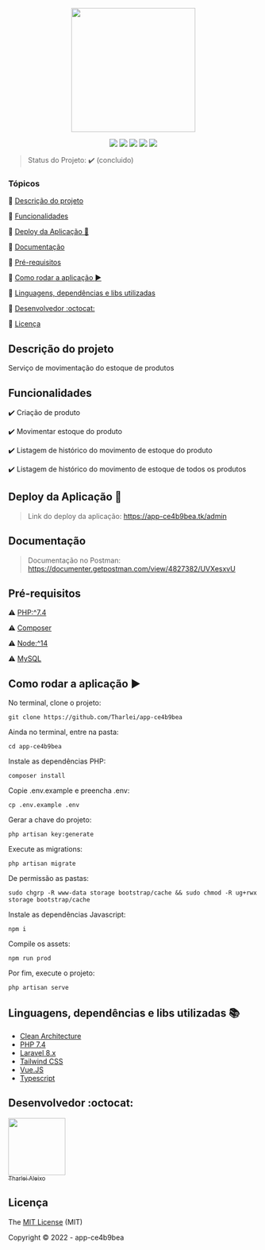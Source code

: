 <p align="center">
 <img width="250" src="https://i.imgur.com/x9gfv2e.png"/>
</p>

<p align="center">
  <img src="https://img.shields.io/badge/Vue.js-35495E?style=for-the-badge&logo=vue.js&logoColor=4FC08D"/>
  <img src="https://img.shields.io/badge/Laravel-FF2D20?style=for-the-badge&logo=laravel&logoColor=white"/>
  <img src="https://img.shields.io/badge/Digital Ocean-0080FF?style=for-the-badge&logo=digitalocean&logoColor=white"/>
  <img src="https://img.shields.io/badge/Tailwind_CSS-38B2AC?style=for-the-badge&logo=tailwind-css&logoColor=white">
  <img src="https://img.shields.io/badge/TypeScript-007ACC?style=for-the-badge&logo=typescript&logoColor=white">
</p>

> Status do Projeto: :heavy_check_mark: (concluido)

### Tópicos 

:small_blue_diamond: [Descrição do projeto](#descrição-do-projeto)

:small_blue_diamond: [Funcionalidades](#funcionalidades)

:small_blue_diamond: [Deploy da Aplicação :dash:](#deploy-da-aplicacao-dash)

:small_blue_diamond: [Documentação](#documentação)

:small_blue_diamond: [Pré-requisitos](#pré-requisitos)

:small_blue_diamond: [Como rodar a aplicação :arrow_forward:](#como-rodar-a-aplicacao)

:small_blue_diamond: [Linguagens, dependências e libs utilizadas](#linguagens-dependencias-e-libs-utilizadas-books)

:small_blue_diamond: [Desenvolvedor :octocat:](#desenvolvedor)

:small_blue_diamond: [Licença](#licenca)


## Descrição do projeto 

<p align="justify">
  Serviço de movimentação do estoque de produtos
</p>

## Funcionalidades

:heavy_check_mark: Criação de produto

:heavy_check_mark: Movimentar estoque do produto

:heavy_check_mark: Listagem de histórico do movimento de estoque do produto

:heavy_check_mark: Listagem de histórico do movimento de estoque de todos os produtos

## Deploy da Aplicação :dash:

> Link do deploy da aplicação: https://app-ce4b9bea.tk/admin

## Documentação

> Documentação no Postman: https://documenter.getpostman.com/view/4827382/UVXesxvU

## Pré-requisitos

:warning: [PHP:^7.4](https://www.php.net/releases/7_4_0.php)

:warning: [Composer](https://getcomposer.org/download/)

:warning: [Node:^14](https://nodejs.org/en/download/)

:warning: [MySQL](https://hub.docker.com/_/mysql)


## Como rodar a aplicação :arrow_forward:

No terminal, clone o projeto: 

```
git clone https://github.com/Tharlei/app-ce4b9bea
```

Ainda no terminal, entre na pasta:

```
cd app-ce4b9bea
```

Instale as dependências PHP:

```
composer install
```

Copie .env.example e preencha .env:

```
cp .env.example .env
```

Gerar a chave do projeto:

```
php artisan key:generate
```

Execute as migrations:

```
php artisan migrate
```

De permissão as pastas:

```
sudo chgrp -R www-data storage bootstrap/cache && sudo chmod -R ug+rwx storage bootstrap/cache
```

Instale as dependências Javascript:

```
npm i
```

Compile os assets:

```
npm run prod
```

Por fim, execute o projeto:

```
php artisan serve
```

## Linguagens, dependências e libs utilizadas :books:

- [Clean Architecture](https://blog.cleancoder.com/uncle-bob/2012/08/13/the-clean-architecture.html)
- [PHP 7.4](https://www.php.net/)
- [Laravel 8.x](https://laravel.com/docs/8.x)
- [Tailwind CSS](https://tailwindcss.com/)
- [Vue.JS](https://vuejs.org/)
- [Typescript](https://www.typescriptlang.org/)

## Desenvolvedor :octocat:

[<img src="https://avatars2.githubusercontent.com/u/32899049?s=460&u=946f73939bb511fa8ae40ed80764cc4dbffe359f&v=4" width=115><br><sub>Tharlei Aleixo</sub>](https://github.com/Tharlei)


## Licença 

The [MIT License]() (MIT)

Copyright :copyright: 2022 - app-ce4b9bea
